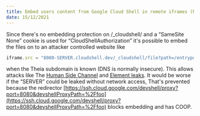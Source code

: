 ```yaml
---
title: Embed users content from Google Cloud Shell in remote iframes (Not fixed)
date: 15/12/2021
---
```



Since there's no embedding protection on /_cloudshell/ and a “SameSite None” cookie is used for “CloudShellAuthorization” it's possible to embed the files on to an attacker controlled website like
```js
iframe.src = "8080-SERVER.cloudshell.dev/_cloudshell/file?path=/entrypoint.sh";
```
when the Theia subdomain is known (DNS is normally insecure).
This allows attacks like The [Human Side Channel](https://ronmasas.com/posts/the-human-side-channel) and [Element leaks](https://xsleaks.dev/docs/attacks/element-leaks/).
It would be worse if the “SERVER” could be leaked without network access,
That's prevented because the redirector [https://ssh.cloud.google.com/devshell/proxy?port=8080&devshellProxyPath=%2Ffoo](https://ssh.cloud.google.com/devshell/proxy?port=8080&devshellProxyPath=%2Ffoo) blocks embedding and has COOP.
